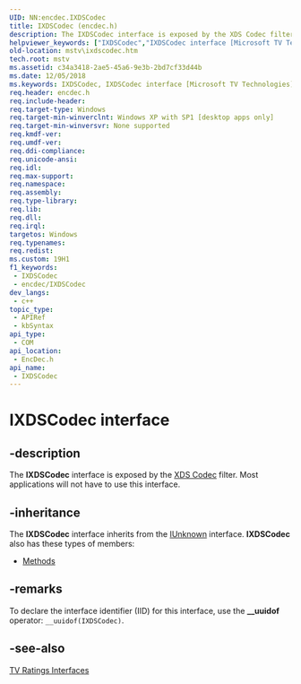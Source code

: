 ```yaml
---
UID: NN:encdec.IXDSCodec
title: IXDSCodec (encdec.h)
description: The IXDSCodec interface is exposed by the XDS Codec filter. Most applications will not have to use this interface.
helpviewer_keywords: ["IXDSCodec","IXDSCodec interface [Microsoft TV Technologies]","IXDSCodec interface [Microsoft TV Technologies]","described","IXDSCodecInterface","encdec/IXDSCodec","mstv.ixdscodec"]
old-location: mstv\ixdscodec.htm
tech.root: mstv
ms.assetid: c34a3418-2ae5-45a6-9e3b-2bd7cf33d44b
ms.date: 12/05/2018
ms.keywords: IXDSCodec, IXDSCodec interface [Microsoft TV Technologies], IXDSCodec interface [Microsoft TV Technologies],described, IXDSCodecInterface, encdec/IXDSCodec, mstv.ixdscodec
req.header: encdec.h
req.include-header: 
req.target-type: Windows
req.target-min-winverclnt: Windows XP with SP1 [desktop apps only]
req.target-min-winversvr: None supported
req.kmdf-ver: 
req.umdf-ver: 
req.ddi-compliance: 
req.unicode-ansi: 
req.idl: 
req.max-support: 
req.namespace: 
req.assembly: 
req.type-library: 
req.lib: 
req.dll: 
req.irql: 
targetos: Windows
req.typenames: 
req.redist: 
ms.custom: 19H1
f1_keywords:
 - IXDSCodec
 - encdec/IXDSCodec
dev_langs:
 - c++
topic_type:
 - APIRef
 - kbSyntax
api_type:
 - COM
api_location:
 - EncDec.h
api_name:
 - IXDSCodec
---
```


# IXDSCodec interface


## -description

The <b>IXDSCodec</b> interface is exposed by the <a href="/previous-versions/windows/desktop/mstv/xds-codec-filter">XDS Codec</a> filter. Most applications will not have to use this interface.

## -inheritance

The <b>IXDSCodec</b> interface inherits from the <a href="/windows/desktop/api/unknwn/nn-unknwn-iunknown">IUnknown</a> interface. <b>IXDSCodec</b> also has these types of members:
<ul>
<li><a href="https://docs.microsoft.com/">Methods</a></li>
</ul>

## -remarks

To declare the interface identifier (IID) for this interface, use the <b>__uuidof</b> operator: <code>__uuidof(IXDSCodec)</code>.

## -see-also

<a href="/previous-versions/windows/desktop/mstv/tv-ratings-interfaces">TV Ratings Interfaces</a>
